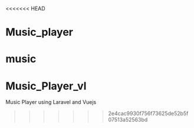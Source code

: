 <<<<<<< HEAD
# Music_player
music
=======
# Music_Player_vl
Music Player using Laravel and Vuejs
>>>>>>> 2e4cac9930f756f73625de52b5f07513a52563bd
